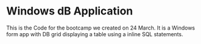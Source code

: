 # Windows dB Application

This is the Code for the bootcamp we created on 24 March. It is a Windows form app with DB grid displaying a table using a inline SQL statements.
